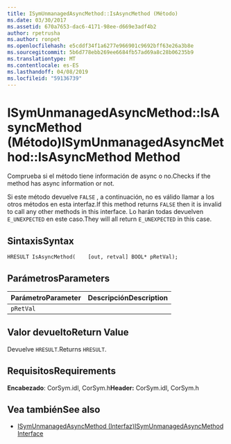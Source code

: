 ```yaml
---
title: ISymUnmanagedAsyncMethod::IsAsyncMethod (Método)
ms.date: 03/30/2017
ms.assetid: 670a7653-dac6-4171-98ee-d669e3adf4b2
author: rpetrusha
ms.author: ronpet
ms.openlocfilehash: e5cddf34f1a6277e966901c9692bff63e26a3b8e
ms.sourcegitcommit: 5b6d778ebb269ee6684fb57ad69a8c28b06235b9
ms.translationtype: MT
ms.contentlocale: es-ES
ms.lasthandoff: 04/08/2019
ms.locfileid: "59136739"
---
```

# <a name="isymunmanagedasyncmethodisasyncmethod-method"></a><span data-ttu-id="28e59-102">ISymUnmanagedAsyncMethod::IsAsyncMethod (Método)</span><span class="sxs-lookup"><span data-stu-id="28e59-102">ISymUnmanagedAsyncMethod::IsAsyncMethod Method</span></span>
<span data-ttu-id="28e59-103">Comprueba si el método tiene información de async o no.</span><span class="sxs-lookup"><span data-stu-id="28e59-103">Checks if the method has async information or not.</span></span>  
  
 <span data-ttu-id="28e59-104">Si este método devuelve `FALSE` , a continuación, no es válido llamar a los otros métodos en esta interfaz.</span><span class="sxs-lookup"><span data-stu-id="28e59-104">If this method returns `FALSE` then it is invalid to call any other methods in this interface.</span></span> <span data-ttu-id="28e59-105">Lo harán todas devuelven `E_UNEXPECTED` en este caso.</span><span class="sxs-lookup"><span data-stu-id="28e59-105">They will all return `E_UNEXPECTED` in this case.</span></span>  
  
## <a name="syntax"></a><span data-ttu-id="28e59-106">Sintaxis</span><span class="sxs-lookup"><span data-stu-id="28e59-106">Syntax</span></span>  
  
```idl  
HRESULT IsAsyncMethod(    [out, retval] BOOL* pRetVal);  
```  
  
## <a name="parameters"></a><span data-ttu-id="28e59-107">Parámetros</span><span class="sxs-lookup"><span data-stu-id="28e59-107">Parameters</span></span>  
  
|<span data-ttu-id="28e59-108">Parámetro</span><span class="sxs-lookup"><span data-stu-id="28e59-108">Parameter</span></span>|<span data-ttu-id="28e59-109">Descripción</span><span class="sxs-lookup"><span data-stu-id="28e59-109">Description</span></span>|  
|---------------|-----------------|  
|`pRetVal`||  
  
## <a name="return-value"></a><span data-ttu-id="28e59-110">Valor devuelto</span><span class="sxs-lookup"><span data-stu-id="28e59-110">Return Value</span></span>  
 <span data-ttu-id="28e59-111">Devuelve `HRESULT`.</span><span class="sxs-lookup"><span data-stu-id="28e59-111">Returns `HRESULT`.</span></span>  
  
## <a name="requirements"></a><span data-ttu-id="28e59-112">Requisitos</span><span class="sxs-lookup"><span data-stu-id="28e59-112">Requirements</span></span>  
 <span data-ttu-id="28e59-113">**Encabezado**: CorSym.idl, CorSym.h</span><span class="sxs-lookup"><span data-stu-id="28e59-113">**Header:** CorSym.idl, CorSym.h</span></span>  
  
## <a name="see-also"></a><span data-ttu-id="28e59-114">Vea también</span><span class="sxs-lookup"><span data-stu-id="28e59-114">See also</span></span>

- [<span data-ttu-id="28e59-115">ISymUnmanagedAsyncMethod (Interfaz)</span><span class="sxs-lookup"><span data-stu-id="28e59-115">ISymUnmanagedAsyncMethod Interface</span></span>](../../../../docs/framework/unmanaged-api/diagnostics/isymunmanagedasyncmethod-interface.md)
